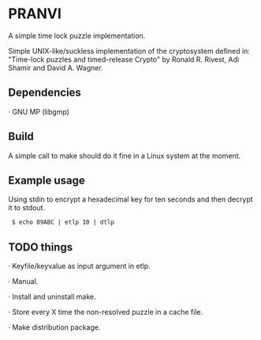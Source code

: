 # PRANVI
A simple time lock puzzle implementation.

Simple UNIX-like/suckless implementation of the cryptosystem defined in: "Time-lock puzzles and timed-release Crypto" by Ronald R. Rivest, Adi Shamir and David A. Wagner.

## Dependencies
· GNU MP (libgmp)

## Build
A simple call to make should do it fine in a Linux system at the moment.

## Example usage
Using stdin to encrypt a hexadecimal key for ten seconds and then decrypt it to stdout.
```bash
 $ echo 89ABC | etlp 10 | dtlp
```
## TODO things

· Keyfile/keyvalue as input argument in etlp.

· Manual.

· Install and uninstall make.

· Store every X time the non-resolved puzzle in a cache file.

· Make distribution package.
